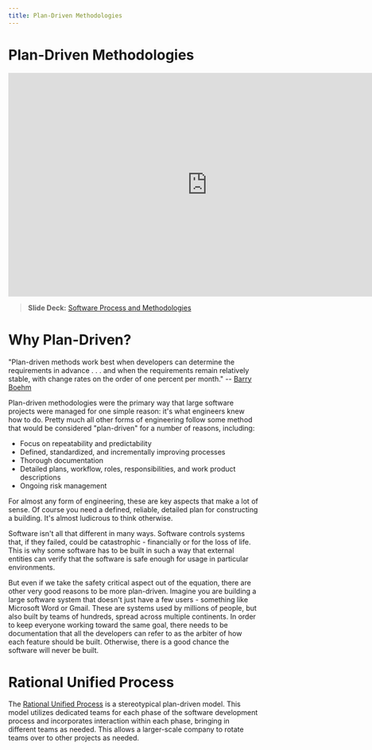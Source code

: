 ```yaml
---
title: Plan-Driven Methodologies
---
```


# Plan-Driven Methodologies

<iframe width="800" height="450" src="https://www.youtube.com/embed/dLUIsgoqq1s" frameborder="0" allow="accelerometer; autoplay; encrypted-media; gyroscope; picture-in-picture" allowfullscreen></iframe>

> __Slide Deck:__ [Software Process and Methodologies](https://docs.google.com/presentation/d/1JW2Ci1oqMJyYIirwo-VaKeC_4BujxM0eKQoNGlQuMs8/edit?usp=sharing)

# Why Plan-Driven?

"Plan-driven methods work best when developers can determine the requirements in advance . . . and when the requirements remain relatively stable, with change rates on the order of one percent per month." -- [Barry Boehm](https://en.wikipedia.org/wiki/Barry_Boehm)

Plan-driven methodologies were the primary way that large software projects were managed for one simple reason: it's what engineers knew how to do.  Pretty much all other forms of engineering follow some method that would be considered "plan-driven" for a number of reasons, including:

* Focus on repeatability and predictability 
* Defined, standardized, and incrementally improving processes 
* Thorough documentation 
* Detailed plans, workflow, roles, responsibilities, and work product descriptions 
* Ongoing risk management 

For almost any form of engineering, these are key aspects that make a lot of sense.  Of course you need a defined, reliable, detailed plan for constructing a building.  It's almost ludicrous to think otherwise.

Software isn't all that different in many ways.  Software controls systems that, if they failed, could be catastrophic - financially or for the loss of life.  This is why some software has to be built in such a way that external entities can verify that the software is safe enough for usage in particular environments.  

But even if we take the safety critical aspect out of the equation, there are other very good reasons to be more plan-driven.  Imagine you are building a large software system that doesn't just have a few users - something like Microsoft Word or Gmail.  These are systems used by millions of people, but also built by teams of hundreds, spread across multiple continents.  In order to keep everyone working toward the same goal, there needs to be documentation that all the developers can refer to as the arbiter of how each feature should be built.  Otherwise, there is a good chance the software will never be built.

# Rational Unified Process

The [Rational Unified Process](https://en.wikipedia.org/wiki/Rational_Unified_Process) is a stereotypical plan-driven model.  This model utilizes dedicated teams for each phase of the software development process and incorporates interaction within each phase, bringing in different teams as needed.  This allows a larger-scale company to rotate teams over to other projects as needed.

